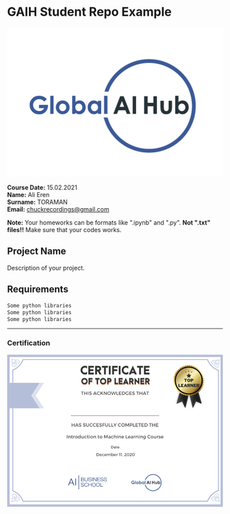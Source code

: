 # GAIH Student Repo Example
![](img/logo.png)

**Course Date:** 15.02.2021  
**Name:** Ali Eren  
**Surname:** TORAMAN  
**Email:** chuckrecordings@gmail.com  

**Note:** Your homeworks can be formats like ".ipynb" and ".py". **Not ".txt" files!!** Make sure that your codes works.  

## Project Name
Description of your project.

## Requirements
```
Some python libraries
Some python libraries
Some python libraries
```
---

### Certification
![](img/certificate_ex.png)

